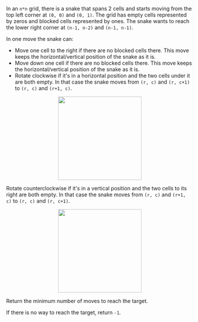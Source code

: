 In an `n*n` grid, there is a snake that spans 2 cells and starts moving from the top left corner at `(0, 0)` and `(0, 1)`. The grid has empty cells represented by zeros and blocked cells represented by ones. The snake wants to reach the lower right corner at `(n-1, n-2)` and `(n-1, n-1)`.

In one move the snake can:

- Move one cell to the right if there are no blocked cells there. This move keeps the horizontal/vertical position of the snake as it is.
- Move down one cell if there are no blocked cells there. This move keeps the horizontal/vertical position of the snake as it is.
- Rotate clockwise if it's in a horizontal position and the two cells under it are both empty. In that case the snake moves from `(r, c)` and `(r, c+1)` to `(r, c)` and `(r+1, c)`.

<p align='center'>
  <img width='225px' src={require('@site/static/img/lc/1210-f1.png').default} />
</p>

Rotate counterclockwise if it's in a vertical position and the two cells to its right are both empty. In that case the snake moves from `(r, c)` and `(r+1, c)` to `(r, c)` and `(r, c+1)`.

<p align='center'>
  <img width='225px' src={require('@site/static/img/lc/1210-f2.png').default} />
</p>

Return the minimum number of moves to reach the target.

If there is no way to reach the target, return `-1`.